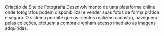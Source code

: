 Criação de Site de Fotografia
Desenvolvimento de uma plataforma online onde fotógrafos podem disponibilizar e vender suas fotos de forma prática e segura. O sistema permite que os clientes realizem cadastro, naveguem pelas coleções, efetuem a compra e tenham acesso imediato às imagens adquiridas.
